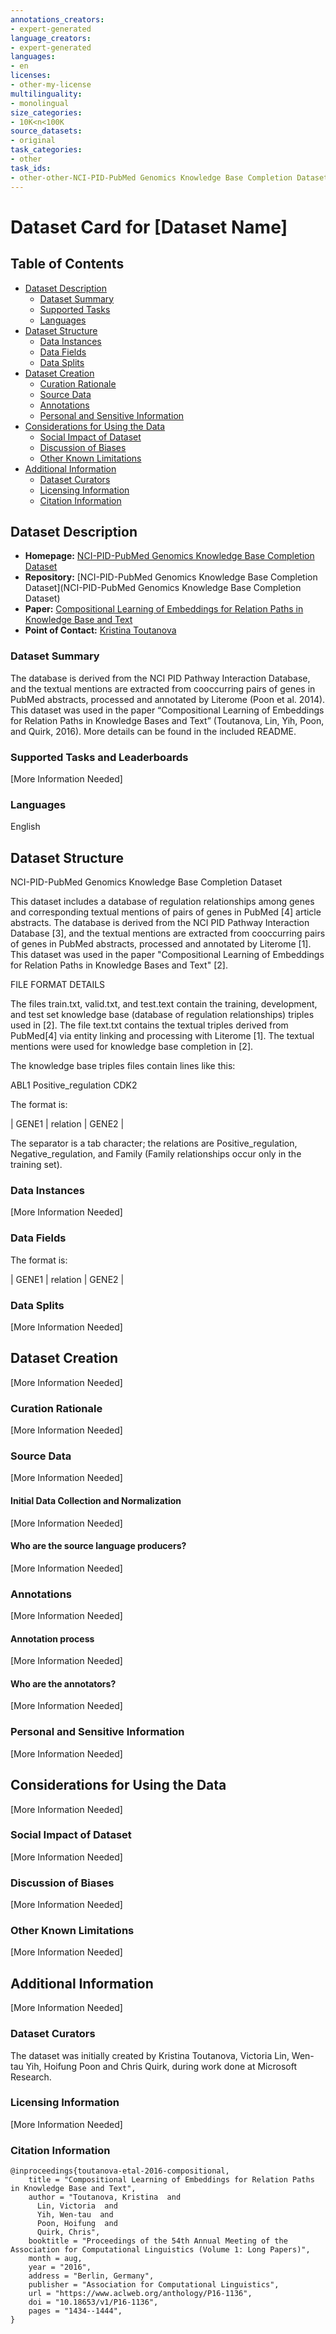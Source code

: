 ```yaml
---
annotations_creators: 
- expert-generated
language_creators: 
- expert-generated
languages: 
- en
licenses: 
- other-my-license
multilinguality: 
- monolingual
size_categories: 
- 10K<n<100K
source_datasets: 
- original
task_categories: 
- other
task_ids: 
- other-other-NCI-PID-PubMed Genomics Knowledge Base Completion Dataset
---
```


# Dataset Card for [Dataset Name]

## Table of Contents
- [Dataset Description](#dataset-description)
  - [Dataset Summary](#dataset-summary)
  - [Supported Tasks](#supported-tasks-and-leaderboards)
  - [Languages](#languages)
- [Dataset Structure](#dataset-structure)
  - [Data Instances](#data-instances)
  - [Data Fields](#data-instances)
  - [Data Splits](#data-instances)
- [Dataset Creation](#dataset-creation)
  - [Curation Rationale](#curation-rationale)
  - [Source Data](#source-data)
  - [Annotations](#annotations)
  - [Personal and Sensitive Information](#personal-and-sensitive-information)
- [Considerations for Using the Data](#considerations-for-using-the-data)
  - [Social Impact of Dataset](#social-impact-of-dataset)
  - [Discussion of Biases](#discussion-of-biases)
  - [Other Known Limitations](#other-known-limitations)
- [Additional Information](#additional-information)
  - [Dataset Curators](#dataset-curators)
  - [Licensing Information](#licensing-information)
  - [Citation Information](#citation-information)

## Dataset Description

- **Homepage:** [NCI-PID-PubMed Genomics Knowledge Base Completion Dataset](https://msropendata.com/datasets/80b4f6e8-5d7c-4abc-9c79-2e51dfedd791)
- **Repository:** [NCI-PID-PubMed Genomics Knowledge Base Completion Dataset](NCI-PID-PubMed Genomics Knowledge Base Completion Dataset)
- **Paper:** [Compositional Learning of Embeddings for Relation Paths in Knowledge Base and Text](https://www.aclweb.org/anthology/P16-1136/)
- **Point of Contact:** [Kristina Toutanova](mailto:kristout@google.com)


### Dataset Summary
 
The database is derived from the NCI PID Pathway Interaction Database, and the textual mentions are extracted from cooccurring pairs of genes in PubMed abstracts, processed and annotated by Literome (Poon et al. 2014). This dataset was used in the paper “Compositional Learning of Embeddings for Relation Paths in Knowledge Bases and Text” (Toutanova, Lin, Yih, Poon, and Quirk, 2016). More details can be found in the included README.


### Supported Tasks and Leaderboards

[More Information Needed]

### Languages

English

## Dataset Structure

NCI-PID-PubMed Genomics Knowledge Base Completion Dataset

This dataset includes a database of regulation relationships among genes and corresponding textual mentions of pairs of genes in PubMed [4] article abstracts.
The database is derived from the NCI PID Pathway Interaction Database [3], and the textual mentions are extracted from cooccurring pairs of genes in PubMed abstracts, processed and annotated by Literome [1]. This dataset was used in the paper "Compositional Learning of Embeddings for Relation Paths in Knowledge Bases and Text" [2]. 

FILE FORMAT DETAILS

The files train.txt, valid.txt, and test.text contain the training, development, and test set knowledge base (database of regulation relationships) triples used in [2].
The file text.txt contains the textual triples derived from PubMed[4] via entity linking and processing with Literome [1]. The textual mentions were used for knowledge base completion in [2].

The knowledge base triples files contain lines like this:

ABL1    Positive_regulation     CDK2

The format is:

| GENE1    | relation   |    GENE2        |

The separator is a tab character; the relations are Positive_regulation, Negative_regulation, and Family (Family relationships occur only in the training set).

### Data Instances

[More Information Needed]

### Data Fields

The format is:

| GENE1    | relation   |    GENE2        |

### Data Splits

[More Information Needed]

## Dataset Creation

[More Information Needed]

### Curation Rationale

[More Information Needed]

### Source Data

[More Information Needed]

#### Initial Data Collection and Normalization

[More Information Needed]

#### Who are the source language producers?

[More Information Needed]

### Annotations

[More Information Needed]

#### Annotation process

[More Information Needed]

#### Who are the annotators?

[More Information Needed]

### Personal and Sensitive Information

[More Information Needed]

## Considerations for Using the Data

[More Information Needed]

### Social Impact of Dataset

[More Information Needed]

### Discussion of Biases

[More Information Needed]

### Other Known Limitations

[More Information Needed]

## Additional Information

[More Information Needed]

### Dataset Curators

The dataset was initially created by Kristina Toutanova, Victoria Lin, Wen-tau Yih, Hoifung Poon and Chris Quirk, during work done at Microsoft Research.

### Licensing Information

[More Information Needed]

### Citation Information

```
@inproceedings{toutanova-etal-2016-compositional,
    title = "Compositional Learning of Embeddings for Relation Paths in Knowledge Base and Text",
    author = "Toutanova, Kristina  and
      Lin, Victoria  and
      Yih, Wen-tau  and
      Poon, Hoifung  and
      Quirk, Chris",
    booktitle = "Proceedings of the 54th Annual Meeting of the Association for Computational Linguistics (Volume 1: Long Papers)",
    month = aug,
    year = "2016",
    address = "Berlin, Germany",
    publisher = "Association for Computational Linguistics",
    url = "https://www.aclweb.org/anthology/P16-1136",
    doi = "10.18653/v1/P16-1136",
    pages = "1434--1444",
}
```
